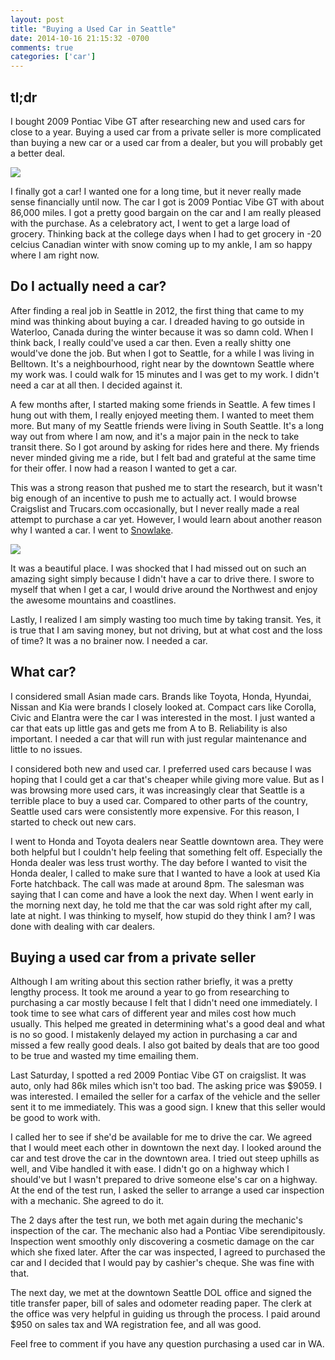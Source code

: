 ```yaml
---
layout: post
title: "Buying a Used Car in Seattle"
date: 2014-10-16 21:15:32 -0700
comments: true
categories: ['car']
---
```


## tl;dr

I bought 2009 Pontiac Vibe GT after researching new and used cars for close to a year.
Buying a used car from a private seller is more complicated than buying a new car or
a used car from a dealer, but you will probably get a better deal.

![](http://i.imgur.com/D3CfyMT.jpg)

I finally got a car! I wanted one for a long time, but it never really made sense financially
until now. The car I got is 2009 Pontiac Vibe GT with about 86,000 miles.
I got a pretty good bargain on the car and I am really pleased with the purchase.
As a celebratory act, I went to get a large load of grocery. Thinking back at
the college days when I had to get grocery in -20 celcius Canadian winter with
snow coming up to my ankle, I am so happy where I am right now.

## Do I actually need a car?

After finding a real job in Seattle in 2012, the first thing that came to my
mind was thinking about buying a car. I dreaded having to go outside in Waterloo,
Canada during the winter because it was so damn cold. When I think back, I really
could've used a car then. Even a really shitty one would've done the job.
But when I got to Seattle, for a while I was living in Belltown. It's a neighbourhood,
right near by the downtown Seattle where my work was. I could walk for 15 minutes
and I was get to my work. I didn't need a car at all then. I decided against it.

A few months after, I started making some friends in Seattle. A few times I hung
out with them, I really enjoyed meeting them. I wanted to meet them more. But
many of my Seattle friends were living in South Seattle. It's a long way out
from where I am now, and it's a major pain in the neck to take transit there.
So I got around by asking for rides here and there. My friends never minded
giving me a ride, but I felt bad and grateful at the same time for their offer.
I now had a reason I wanted to get a car.

This was a strong reason that pushed me to start the research, but it wasn't big
enough of an incentive to push me to actually act. I would browse Craigslist
and Trucars.com occasionally, but I never really made a real attempt to purchase
a car yet. However, I would learn about another reason why I wanted a car. I went
to [Snowlake](http://www.yelp.com/biz/snow-lake-north-bend).

![](http://i.imgur.com/2tNF1LG.jpg)

It was a beautiful place. I was shocked that I had missed out on such an amazing
sight simply because I didn't have a car to drive there. I swore to myself that
when I get a car, I would drive around the Northwest and enjoy the awesome mountains
and coastlines.

Lastly, I realized I am simply wasting too much time by taking transit. Yes, it
is true that I am saving money, but not driving, but at what cost and the loss
of time? It was a no brainer now. I needed a car.

## What car?

I considered small Asian made cars. Brands like Toyota, Honda, Hyundai, Nissan and Kia
were brands I closely looked at. Compact cars like Corolla, Civic and Elantra
were the car I was interested in the most. I just wanted a car that eats up
little gas and gets me from A to B. Reliability is also important. I needed a car
that will run with just regular maintenance and little to no issues.

I considered both new and used car. I preferred used cars because I was hoping
that I could get a car that's cheaper while giving more value. But as I was
browsing more used cars, it was increasingly clear that Seattle is a terrible
place to buy a used car. Compared to other parts of the country, Seattle used
cars were consistently more expensive. For this reason, I started to check out
new cars.

I went to Honda and Toyota dealers near Seattle downtown area. They were both
helpful but I couldn't help feeling that something felt off. Especially the Honda
dealer was less trust worthy. The day before I wanted to visit the Honda dealer,
I called to make sure that I wanted to have a look at used Kia Forte hatchback.
The call was made at around 8pm. The salesman was saying that I can come and have
a look the next day. When I went early in the morning next day, he told me that
the car was sold right after my call, late at night. I was thinking to myself,
how stupid do they think I am? I was done with dealing with car dealers.

## Buying a used car from a private seller

Although I am writing about this section rather briefly, it was a pretty lengthy
process. It took me around a year to go from researching to purchasing a car mostly
because I felt that I didn't need one immediately. I took time to see what cars of
different year and miles cost how much usually. This helped me greated in determining
what's a good deal and what is no so good. I mistakenly delayed my action in purchasing
a car and missed a few really good deals.
I also got baited by deals that are too good to be true and wasted my time emailing
them.

Last Saturday, I spotted a red 2009 Pontiac Vibe GT on craigslist.
It was auto, only had 86k miles which isn't too bad.
The asking price was $9059. I was interested.
I emailed the seller for a carfax of the vehicle and the seller sent it to me
immediately. This was a good sign. I knew that this seller would be good to
work with.

I called her to see if she'd be available for me to drive the car.
We agreed that I would meet each other in downtown the next day.
I looked around the car and test drove the car in the downtown area.
I tried out steep uphills as well, and Vibe handled it with ease. I didn't
go on a highway which I should've but I wasn't prepared to drive someone else's
car on a highway. At the end of the test run, I asked the seller to arrange
a used car inspection with a mechanic. She agreed to do it.

The 2 days after the test run, we both met again during the mechanic's inspection
of the car. The mechanic also had a Pontiac Vibe serendipitously. Inspection
went smoothly only discovering a cosmetic damage on the car which she fixed later.
After the car was inspected, I agreed to purchased the car and I decided that
I would pay by cashier's cheque. She was fine with that.

The next day, we met at the downtown Seattle DOL office and signed the
title transfer paper, bill of sales and odometer reading paper. The clerk at the
office was very helpful in guiding us through the process. I paid around $950
on sales tax and WA registration fee, and all was good.

Feel free to comment if you have any question purchasing a used car in WA.

